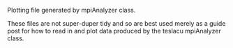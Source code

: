 Plotting file generated by mpiAnalyzer class.

These files are not super-duper tidy and so are best used merely as a guide post for how to read in and plot data produced by the teslacu mpiAnalyzer class.
